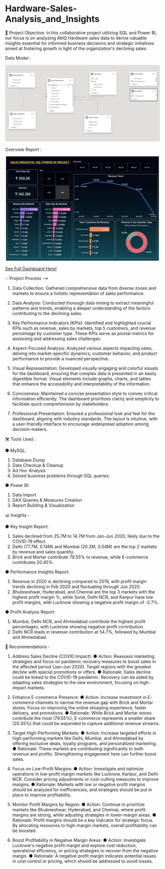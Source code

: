 # Hardware-Sales-Analysis_and_Insights

🎯 Project Objective:
In this collaborative project utilizing SQL and Power BI, our focus is on analyzing AtliQ Hardware sales data to derive valuable insights essential for informed business decisions and strategic initiatives aimed at fostering growth in light of the organization's declining sales.

Data Model :

![Data Model](Data_Model.png)

Overview Report :

![See Report](Key_Insights.png)

[See Full Dashboard Here!](https://app.powerbi.com/view?r=eyJrIjoiNDk0MzNkNTAtYzliMS00Y2E5LWFlZjAtZDkzN2JlYWIzN2RkIiwidCI6ImRmODY3OWNkLWE4MGUtNDVkOC05OWFjLWM4M2VkN2ZmOTVhMCJ9)




💡 Project Process -->

1. Data Collection: Gathered comprehensive data from diverse zones and markets to ensure a holistic representation of sales performance.

2. Data Analysis: Conducted thorough data mining to extract meaningful patterns and trends, enabling a deeper understanding of the factors contributing to the declining sales.

3. Key Performance Indicators (KPIs): Identified and highlighted crucial KPIs such as revenue, sales by markets, top 5 customers, and revenue percentage by customer type. 
These KPIs serve as pivotal metrics for assessing and addressing sales challenges.

4. Aspect-Focused Analysis: Analyzed various aspects impacting sales, delving into market-specific dynamics, customer behavior, and product performance to provide a nuanced perspective.

5. Visual Representation: Developed visually engaging and colorful visuals for the dashboard, ensuring that complex data is presented in an easily digestible format. 
Visual elements include graphs, charts, and tables that enhance the accessibility and interpretability of the information.

6. Conciseness: Maintained a concise presentation style to convey critical information efficiently. The dashboard prioritizes clarity and simplicity to facilitate quick comprehension by stakeholders.

7. Professional Presentation: Ensured a professional look and feel for the dashboard, aligning with industry standards. The layout is intuitive, with a user-friendly interface to encourage widespread adoption among decision-makers.

🛠️ Tools Used :

● MySQL:
1. Database Dump
2. Data Checkup & Cleanup
3. Ad Hoc Analysis
4. Solved business problems through SQL queries.

● Power BI:
1. Data Import
2. DAX Queries & Measures Creation 
3. Report Building & Visualization

📊 Insights -

● Key Insight Report:
1. Sales declined from 25.7M to 14.7M from Jan-Jun 2020, likely due to the COVID-19 effect.
2. Delhi (77.7M, 0.14M) and Mumbai (20.2M, 0.04M) are the top 2 markets by revenue and sales quantity.
3. Brick and Mortar contribute 79.55% to revenue, while E-commerce contributes 20.45%.

● Performance Insights Report:
1. Revenue in 2020 is declining compared to 2019, with profit margin trends declining in Feb 2020 and fluctuating through Jun 2020.
2. Bhubneshwar, Hyderabad, and Chennai are the top 3 markets with the highest profit margin %, while Surat, Delhi NCR, and Kanpur have low profit margins, with Lucknow showing a negative profit margin of -2.7%.

● Profit Analysis Report:
1. Mumbai, Delhi NCR, and Ahmedabad contribute the highest profit percentages, with Lucknow showing negative profit contribution.
2. Delhi NCR leads in revenue contribution at 54.7%, followed by Mumbai and Ahmedabad.

🔄 Recommendations -

1.  Address Sales Decline (COVID Impact):
● Action: Reassess marketing strategies and focus on pandemic recovery measures to boost sales in the affected period (Jan-Jun 2020). Target regions with the greatest decline with special promotions or offers.
● Rationale: Sales decline could be linked to the COVID-19 pandemic. Recovery can be aided by adapting sales strategies to the new environment, focusing on high-impact markets.

2. Enhance E-commerce Presence:
● Action: Increase investment in E-commerce channels to narrow the revenue gap with Brick and Mortar stores. Focus on improving the online shopping experience, faster delivery, and promotions.
● Rationale: While Brick and Mortar stores contribute the most (79.55%), E-commerce represents a smaller share (20.45%) that could be expanded to capture additional revenue streams.

3. Target High-Performing Markets:
● Action: Increase targeted efforts in high-performing markets like Delhi, Mumbai, and Ahmedabad by offering exclusive deals, loyalty programs, and personalized marketing.
● Rationale: These markets are contributing significantly to both revenue and profits. Strengthening engagement here can further boost sales.

4. Focus on Low-Profit Margins:
● Action: Investigate and optimize operations in low-profit margin markets like Lucknow, Kanpur, and Delhi NCR. Consider pricing adjustments or cost-cutting measures to improve margins.
● Rationale: Markets with low or negative profit margins should be analyzed for inefficiencies, and strategies should be put in place to improve profitability.

5. Monitor Profit Margins by Region:
● Action: Continue to prioritize markets like Bhubneshwar, Hyderabad, and Chennai, where profit margins are strong, while adjusting strategies in lower-margin areas.
● Rationale: Profit margins should be a key indicator for strategic focus. By allocating resources to high-margin markets, overall profitability can be boosted.

6. Boost Profitability in Negative Margin Areas:
● Action: Investigate Lucknow's negative profit margin and explore cost reduction, operational efficiency, or pricing strategies to recover from the negative margin.
● Rationale: A negative profit margin indicates potential issues in cost control or pricing, which should be addressed to avoid losses.



